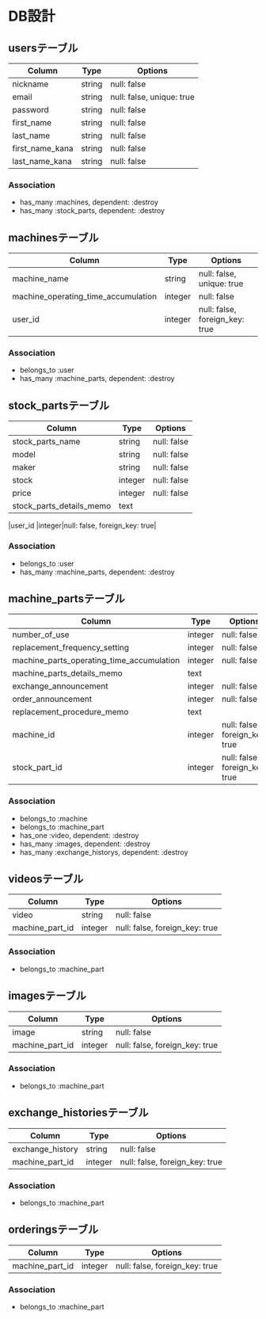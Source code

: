 # DB設計

## usersテーブル

|Column|Type|Options|
|------|----|-------|
|nickname       |string|null: false|
|email          |string|null: false, unique: true|
|password       |string|null: false|
|first_name     |string|null: false|
|last_name      |string|null: false|
|first_name_kana|string|null: false|
|last_name_kana |string|null: false|

### Association
- has_many :machines, dependent: :destroy
- has_many :stock_parts, dependent: :destroy

## machinesテーブル

|Column|Type|Options|
|------|----|-------|
|machine_name                       |string |null: false, unique: true|
|machine_operating_time_accumulation|integer|null: false|
|user_id                            |integer|null: false, foreign_key: true|

### Association
- belongs_to :user
- has_many :machine_parts, dependent: :destroy

## stock_partsテーブル

|Column|Type|Options|
|------|----|-------|
|stock_parts_name        |string |null: false|
|model                   |string |null: false|
|maker                   |string |null: false|
|stock                   |integer|null: false|
|price                   |integer|null: false|
|stock_parts_details_memo|text   |
<!-- stock_partsテーブルにデータを登録できたら、↓下の1行のカラムを追加する -->
|user_id                 |integer|null: false, foreign_key: true|

### Association
- belongs_to :user
- has_many :machine_parts, dependent: :destroy

## machine_partsテーブル

|Column|Type|Options|
|------|----|-------|
|number_of_use                            |integer|null: false|
|replacement_frequency_setting            |integer|null: false|
|machine_parts_operating_time_accumulation|integer|null: false|
|machine_parts_details_memo               |text   ||
|exchange_announcement                    |integer|null: false|
|order_announcement                       |integer|null: false|
|replacement_procedure_memo               |text   ||
|machine_id                               |integer|null: false, foreign_key: true|
|stock_part_id                            |integer|null: false, foreign_key: true|

### Association
- belongs_to :machine
- belongs_to :machine_part
- has_one :video, dependent: :destroy
- has_many :images, dependent: :destroy
- has_many :exchange_historys, dependent: :destroy

## videosテーブル

|Column|Type|Options|
|------|----|-------|
|video          |string |null: false|
|machine_part_id|integer|null: false, foreign_key: true|

### Association
- belongs_to :machine_part

## imagesテーブル

|Column|Type|Options|
|------|----|-------|
|image          |string |null: false|
|machine_part_id|integer|null: false, foreign_key: true|

### Association
- belongs_to :machine_part

## exchange_historiesテーブル

|Column|Type|Options|
|------|----|-------|
|exchange_history|string |null: false|
|machine_part_id |integer|null: false, foreign_key: true|

### Association
- belongs_to :machine_part

## orderingsテーブル

|Column|Type|Options|
|------|----|-------|
|machine_part_id|integer|null: false, foreign_key: true|

### Association
- belongs_to :machine_part
